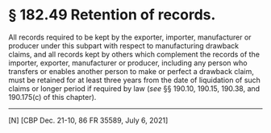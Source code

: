 # § 182.49   Retention of records.

All records required to be kept by the exporter, importer, manufacturer or producer under this subpart with respect to manufacturing drawback claims, and all records kept by others which complement the records of the importer, exporter, manufacturer or producer, including any person who transfers or enables another person to make or perfect a drawback claim, must be retained for at least three years from the date of liquidation of such claims or longer period if required by law (*see* §§ 190.10, 190.15, 190.38, and 190.175(c) of this chapter).



---

[N] [CBP Dec. 21-10, 86 FR 35589, July 6, 2021]








